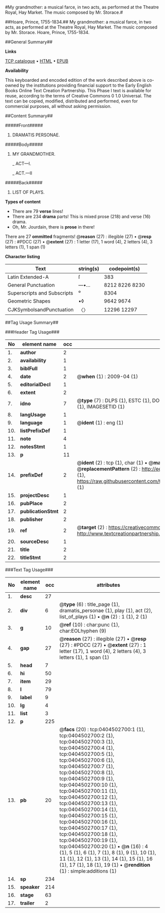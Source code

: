 #My grandmother: a musical farce, in two acts, as performed at the Theatre Royal, Hay Market. The music composed by Mr. Storace.#

##Hoare, Prince, 1755-1834.##
My grandmother: a musical farce, in two acts, as performed at the Theatre Royal, Hay Market. The music composed by Mr. Storace.
Hoare, Prince, 1755-1834.

##General Summary##

**Links**

[TCP catalogue](http://www.ota.ox.ac.uk/tcp/)  • 
[HTML](http://tei.it.ox.ac.uk/tcp/Texts-HTML/free/004/004778130.html)  • 
[EPUB](http://tei.it.ox.ac.uk/tcp/Texts-EPUB/free/004/004778130.epub)

**Availability**

This keyboarded and encoded edition of the
	       work described above is co-owned by the institutions
	       providing financial support to the Early English Books
	       Online Text Creation Partnership. This Phase I text is
	       available for reuse, according to the terms of Creative
	       Commons 0 1.0 Universal. The text can be copied,
	       modified, distributed and performed, even for
	       commercial purposes, all without asking permission.


##Content Summary##

#####Front#####

1. DRAMATIS PERSONAE.

#####Body#####

1. MY GRANDMOTHER.

    _ ACT—I.

    _ ACT.—II

#####Back#####

1. LIST OF PLAYS.

**Types of content**

  * There are 79 **verse** lines!
  * There are 234 **drama** parts! This is mixed prose (218) and verse (16) drama.
  * Oh, Mr. Jourdain, there is **prose** in there!

There are 27 **ommitted** fragments! 
 @__reason__ (27) : illegible (27)  •  @__resp__ (27) : #PDCC (27)  •  @__extent__ (27) : 1 letter (17), 1 word (4), 2 letters (4), 3 letters (1), 1 span (1)

**Character listing**


|Text|string(s)|codepoint(s)|
|---|---|---|
|Latin Extended-A|ſ|383|
|General Punctuation|—•…|8212 8226 8230|
|Superscripts             and Subscripts|⁰|8304|
|Geometric Shapes|▪◊|9642 9674|
|CJKSymbolsandPunctuation|〈〉|12296 12297|

##Tag Usage Summary##

###Header Tag Usage###

|No|element name|occ|attributes|
|---|---|---|---|
|1.|__author__|2||
|2.|__availability__|1||
|3.|__biblFull__|1||
|4.|__date__|2| @__when__ (1) : 2009-04 (1)|
|5.|__editorialDecl__|1||
|6.|__extent__|2||
|7.|__idno__|7| @__type__ (7) : DLPS (1), ESTC (1), DOCNO (1), TCP (1), GALEDOCNO (1), CONTENTSET (1), IMAGESETID (1)|
|8.|__langUsage__|1||
|9.|__language__|1| @__ident__ (1) : eng (1)|
|10.|__listPrefixDef__|1||
|11.|__note__|4||
|12.|__notesStmt__|1||
|13.|__p__|11||
|14.|__prefixDef__|2| @__ident__ (2) : tcp (1), char (1)  •  @__matchPattern__ (2) : ([0-9\-]+):([0-9IVX]+) (1), (.+) (1)  •  @__replacementPattern__ (2) : http://eebo.chadwyck.com/downloadtiff?vid=$1&page=$2 (1), https://raw.githubusercontent.com/textcreationpartnership/Texts/master/tcpchars.xml#$1 (1)|
|15.|__projectDesc__|1||
|16.|__pubPlace__|2||
|17.|__publicationStmt__|2||
|18.|__publisher__|2||
|19.|__ref__|2| @__target__ (2) : https://creativecommons.org/publicdomain/zero/1.0/ (1), http://www.textcreationpartnership.org/docs/. (1)|
|20.|__sourceDesc__|1||
|21.|__title__|2||
|22.|__titleStmt__|2||


###Text Tag Usage###

|No|element name|occ|attributes|
|---|---|---|---|
|1.|__desc__|27||
|2.|__div__|6| @__type__ (6) : title_page (1), dramatis_personae (1), play (1), act (2), list_of_plays (1)  •  @__n__ (2) : 1 (1), 2 (1)|
|3.|__g__|10| @__ref__ (10) : char:punc (1), char:EOLhyphen (9)|
|4.|__gap__|27| @__reason__ (27) : illegible (27)  •  @__resp__ (27) : #PDCC (27)  •  @__extent__ (27) : 1 letter (17), 1 word (4), 2 letters (4), 3 letters (1), 1 span (1)|
|5.|__head__|7||
|6.|__hi__|50||
|7.|__item__|29||
|8.|__l__|79||
|9.|__label__|9||
|10.|__lg__|4||
|11.|__list__|3||
|12.|__p__|225||
|13.|__pb__|20| @__facs__ (20) : tcp:0404502700:1 (1), tcp:0404502700:2 (1), tcp:0404502700:3 (1), tcp:0404502700:4 (1), tcp:0404502700:5 (1), tcp:0404502700:6 (1), tcp:0404502700:7 (1), tcp:0404502700:8 (1), tcp:0404502700:9 (1), tcp:0404502700:10 (1), tcp:0404502700:11 (1), tcp:0404502700:12 (1), tcp:0404502700:13 (1), tcp:0404502700:14 (1), tcp:0404502700:15 (1), tcp:0404502700:16 (1), tcp:0404502700:17 (1), tcp:0404502700:18 (1), tcp:0404502700:19 (1), tcp:0404502700:20 (1)  •  @__n__ (16) : 4 (1), 5 (1), 6 (1), 7 (1), 8 (1), 9 (1), 10 (1), 11 (1), 12 (1), 13 (1), 14 (1), 15 (1), 16 (1), 17 (1), 18 (1), 19 (1)  •  @__rendition__ (1) : simple:additions (1)|
|14.|__sp__|234||
|15.|__speaker__|214||
|16.|__stage__|63||
|17.|__trailer__|2||
